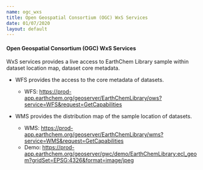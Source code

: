 ```yaml
---
name: ogc_wxs
title: Open Geospatial Consortium (OGC) WxS Services
date: 01/07/2020
layout: default
---
```


#### Open Geospatial Consortium (OGC) WxS Services

  WxS services provides a live access to EarthChem Library sample within dataset location map, dataset core metadata.

* WFS provides the access to the core metadata of datasets.
  * WFS: https://prod-app.earthchem.org/geoserver/EarthChemLibrary/ows?service=WFS&request=GetCapabilities
  
* WMS provides the distribution map of the sample location of datasets.
  * WMS: https://prod-app.earthchem.org/geoserver/EarthChemLibrary/wms?service=WMS&request=GetCapabilities
  * Demo: https://prod-app.earthchem.org/geoserver/gwc/demo/EarthChemLibrary:ecl_geom?gridSet=EPSG:4326&format=image/jpeg
